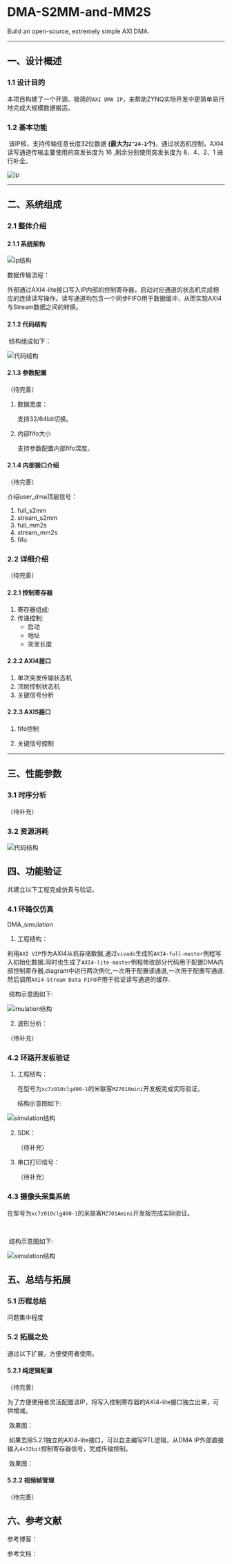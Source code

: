 # DMA-S2MM-and-MM2S

Build an open-source, extremely simple AXI DMA.

***

## 一、设计概述

### 1.1 设计目的

​	本项目构建了一个开源、极简的`AXI DMA IP`，来帮助ZYNQ实际开发中更简单易行地完成大规模数据搬运。

### 1.2 基本功能

​	该IP核，支持传输任意长度32位数据 **(最大为`2^24-1`个)**，通过状态机控制，AXI4读写通道传输主要使用的突发长度为 16 ,剩余分别使用突发长度为 8、4、2、1 进行补全。

![ip](./Picture/ip.jpg)

***
## 二、系统组成

### 2.1 整体介绍



#### 2.1.1 系统架构

![ip结构](./Picture/架构设计.jpg)



数据传输流程：

​	外部通过AXI4-lite接口写入IP内部的控制寄存器，启动对应通道的状态机完成相应的连续读写操作。读写通道均包含一个同步FIFO用于数据缓冲，从而实现AXI4与Stream数据之间的转换。



#### 2.1.2 代码结构

​	结构组成如下：

![代码结构](./Picture/代码结构.jpg)

#### 2.1.3 参数配置

（待完善）

1. 数据宽度：

   支持32/64bit切换。

2. 内部fifo大小

   支持参数配置内部fifo深度。

#### 2.1.4 内部接口介绍

（待完善）

介绍user_dma顶层信号：

1. full_s2mm
2. stream_s2mm
3. full_mm2s
4. stream_mm2s
5. fifo

### 2.2 详细介绍

（待完善）

#### 2.2.1 控制寄存器

1. 寄存器组成:
2. 传递控制:
   * 启动
   * 地址
   * 突发长度

#### 2.2.2 AXI4接口

1. 单次突发传输状态机
2. 顶层控制状态机
3. 关键信号分析

#### 2.2.3 AXIS接口

1. fifo控制

2. 关键信号控制

***
## 三、性能参数
### 3.1 时序分析

（待补充）

### 3.2 资源消耗

![代码结构](./Picture/utilization.jpg)

## 四、功能验证

共建立以下工程完成仿真与验证。

### 4.1 环路仅仿真

DMA_simulation

1. 工程结构：

​	利用`AXI VIP`作为AXI4从机存储数据,通过`vivado`生成的`AXI4-full-master`例程写入初始化数据.同时也生成了`AXI4-lite-master`例程修改部分代码用于配置DMA内部控制寄存器,diagram中进行两次例化,一次用于配置读通道,一次用于配置写通道.然后调用`AXI4-Stream Data FIFO`IP用于验证读写通道的缓存.

​	结构示意图如下:

![imulation结构](./Picture/simulation.jpg)

2. 波形分析：

（待补充）

### 4.2 环路开发板验证

 1. 工程结构：

    在型号为`xc7z010clg400-1`的米联客`MZ701Amini`开发板完成实际验证。



    结构示意图如下:

![simulation结构](./Picture/test.jpg)

2. SDK：

   （待补充）

3. 串口打印信号：

   （待补充）

### 4.3 摄像头采集系统

​	在型号为`xc7z010clg400-1`的米联客`MZ701Amini`开发板完成实际验证。

​	

​	结构示意图如下:

![simulation结构](./Picture/video.jpg)

## 五、总结与拓展

### 5.1 历程总结

问题集中程度

### 5.2 拓展之处 

通过以下扩展，方便使用者使用。

#### 5.2.1 纯逻辑配置

（待完善）

​	为了方便使用者灵活配置该IP，将写入控制寄存器的AXI4-lite接口独立出来，可供增减。

​	效果图：



​	如果去除5.2.1独立的AXI4-lite接口，可以自主编写RTL逻辑，从DMA IP外部直接输入`4×32bit`控制寄存器信号，完成传输控制。

​	效果图：



#### 5.2.2 视频帧管理

（待完善）



## 六、参考文献

参考博客：



参考文档：